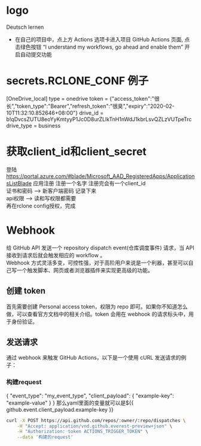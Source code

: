 # logo
Deutsch lernen

- 在自己的项目中，点上方 Actions 选项卡进入项目 GitHub Actions 页面, 点击绿色按钮 “I understand my workflows, go ahead and enable them” 开启自动提交功能


# secrets.RCLONE_CONF 例子
[OneDrive_local]
type = onedrive
token = {"access_token":"很长","token_type":"Bearer","refresh_token":"很臭","expiry":"2020-02-10T11:32:10.852646+08:00"}
drive_id = b!qDvcsZUTU8eoYyKmtyyP1Jc0D8urZLlkTnH1nWdJ1kbrLsvQZLzVUTpeTrc
drive_type = business

# 获取client_id和client_secret
登陆 https://portal.azure.com/#blade/Microsoft_AAD_RegisteredApps/ApplicationsListBlade
应用注册 注册一个名字 注册完会有一个client_id  
证书和密码 --> 新客户端密码 记录下来  
api权限 --> 读和写权限都需要  
再在rclone config授权，完成


# Webhook
给 GitHub API 发送一个 repository dispatch event(仓库调度事件) 请求，当 API 接收到请求后就会触发相应的 work­flow 。  
Web­hook 方式灵活多变，可控性强，对于高阶用户来说是一个利器，甚至可以自己写一个触发脚本、网页或者浏览器插件来实现更高级的功能。

## 创建 token
首先需要创建 Personal access token，权限为 repo 即可。如果你不知道怎么做，可以查看官方文档中的相关介绍。to­ken 会用在 web­hook 的请求标头中，用于身份验证。

## 发送请求
通过 web­hook 来触发 GitHub Ac­tions，以下是一个使用 cURL 发送请求的例子：
### 构建request
{
    "event_type": "my_event_type",
    "client_payload": {
        "example-key": "example-value"
    }
}
那么yaml里面的变量就可以是${{ github.event.client_payload.example-key }}

```bash
curl -X POST https://api.github.com/repos/:owner/:repo/dispatches \
    -H "Accept: application/vnd.github.everest-preview+json" \
    -H "Authorization: token ACTIONS_TRIGGER_TOKEN" \
    --data '构建的request'
```
